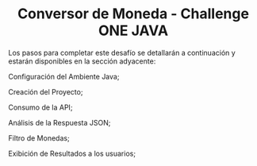 <h1 align="center">Conversor de Moneda - Challenge ONE JAVA</h1>

<p En este emocionante desafío de programación, te invitamos a construir tu propio Conversor de Monedas. Aprenderás a realizar solicitudes a una API de tasas de cambio, a manipular datos JSON y, finalmente, a filtrar y mostrar las monedas de interés. ¡Prepárate para una experiencia práctica y emocionante en el desarrollo Java!

Los pasos para completar este desafío se detallarán a continuación y estarán disponibles en la sección adyacente:

Configuración del Ambiente Java;

Creación del Proyecto;

Consumo de la API;

Análisis de la Respuesta JSON;

Filtro de Monedas;

Exibición de Resultados a los usuarios;
   </p>
